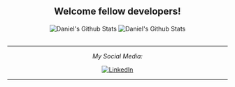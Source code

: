 <div align="center">
<h2> Welcome fellow developers! </h2>
</div>

<div align="center" width="50">


</div>

<div align="center">


</div>

<div align="center">

<img align="center" src="https://github-readme-stats.vercel.app/api?username=dt1dev&include_all_commits=true&count_private=true&show_icons=true&line_height=20&title_color=c0ffee&icon_color=c0ffee&text_color=D3D3D3&bg_color=0,000000,3C5067" alt="Daniel's Github Stats">
  

<img align="center" src="https://github-readme-stats.vercel.app/api/top-langs/?username=dt1dev&layout=compact&title_color=c0ffee&text_color=D3D3D3&bg_color=0,000000,3C5067" alt="Daniel's Github Stats">
  
  
<!-- [![Top Langs](https://github-readme-stats.vercel.app/api/top-langs/?username=anuraghazra&layout=compact)](https://github.com/anuraghazra/github-readme-stats) -->


</br>
</br>


---


<i>My Social Media:</i><br>

<a href="https://www.linkedin.com/in/dt1dev/" target="_blank"><img src="https://img.shields.io/badge/LinkedIn-%230077B5.svg?&style=flat-square&logo=linkedin&logoColor=white" alt="LinkedIn"></a>

</div>



-----

